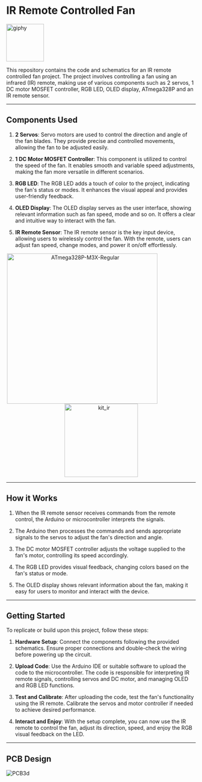 # IR Remote Controlled Fan
<p align="left">
  <img src="https://github.com/dojitha-mirihagalla/Altium-Designs/assets/126095827/638389bd-0367-4191-86dc-ce6b826c080a" width="100" alt="giphy">
</p>

This repository contains the code and schematics for an IR remote controlled fan project. The project involves controlling a fan using an infrared (IR) remote, making use of various components such as 2 servos, 1 DC motor MOSFET controller, RGB LED, OLED display, ATmega328P and an IR remote sensor.

---
## Components Used
1. **2 Servos**: Servo motors are used to control the direction and angle of the fan blades. They provide precise and controlled movements, allowing the fan to be adjusted easily.

2. **1 DC Motor MOSFET Controller**: This component is utilized to control the speed of the fan. It enables smooth and variable speed adjustments, making the fan more versatile in different scenarios.

3. **RGB LED**: The RGB LED adds a touch of color to the project, indicating the fan's status or modes. It enhances the visual appeal and provides user-friendly feedback.

4. **OLED Display**: The OLED display serves as the user interface, showing relevant information such as fan speed, mode and so on. It offers a clear and intuitive way to interact with the fan.

5. **IR Remote Sensor**: The IR remote sensor is the key input device, allowing users to wirelessly control the fan. With the remote, users can adjust fan speed, change modes, and power it on/off effortlessly.

<p align="center">
  <img src="https://github.com/dojitha-mirihagalla/Altium-Designs/assets/126095827/cfdf3865-c1d1-4ee9-a753-9d6978afa5d7" width="400" alt="ATmega328P-M3X-Regular", style="margin-right: 100px;">
  
  <img src="https://github.com/dojitha-mirihagalla/Altium-Designs/assets/126095827/45d4d858-425a-4350-9f47-8caa9bda9c58" width="195" alt="kit_ir">
</p>

---

## How it Works

1. When the IR remote sensor receives commands from the remote control, the Arduino or microcontroller interprets the signals.

2. The Arduino then processes the commands and sends appropriate signals to the servos to adjust the fan's direction and angle.

3. The DC motor MOSFET controller adjusts the voltage supplied to the fan's motor, controlling its speed accordingly.

4. The RGB LED provides visual feedback, changing colors based on the fan's status or mode.

5. The OLED display shows relevant information about the fan, making it easy for users to monitor and interact with the device.

---

## Getting Started

To replicate or build upon this project, follow these steps:

1. **Hardware Setup**: Connect the components following the provided schematics. Ensure proper connections and double-check the wiring before powering up the circuit.

2. **Upload Code**: Use the Arduino IDE or suitable software to upload the code to the microcontroller. The code is responsible for interpreting IR remote signals, controlling servos and DC motor, and managing OLED and RGB LED functions.

3. **Test and Calibrate**: After uploading the code, test the fan's functionality using the IR remote. Calibrate the servos and motor controller if needed to achieve desired performance.

4. **Interact and Enjoy**: With the setup complete, you can now use the IR remote to control the fan, adjust its direction, speed, and enjoy the RGB visual feedback on the LED.

---

## PCB Design
![PCB3d](https://github.com/dojitha-mirihagalla/Altium-Designs/assets/126095827/931936fa-9051-41a6-a1d0-4cab088f365b)


